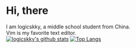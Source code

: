 # Hi, there
I am logicskky, a middle school student from China.  
Vim is my favorite text editor.  
[![logicskky's github stats](https://github-readme-stats.vercel.app/api?username=logicskky&show_icons=true&count_private=true&theme=tokyonight)](https://github.com/anuraghazra/github-readme-stats)
[![Top Langs](https://github-readme-stats.vercel.app/api/top-langs/?username=logicskky&layout=compact)](https://github.com/anuraghazra/github-readme-stats)
